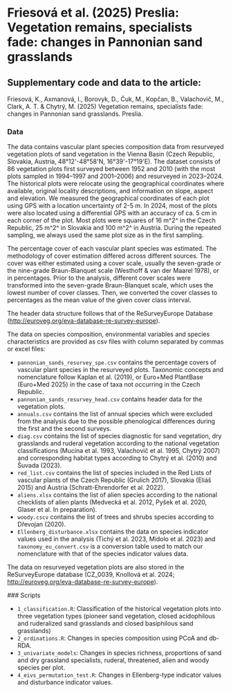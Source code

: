 # Friesová et al. (2025) Preslia: Vegetation remains, specialists fade: changes in Pannonian sand grasslands

## Supplementary code and data to the article:

Friesová, K., Axmanová, I., Borovyk, D., Ćuk, M., Kopčan, B., Valachovič, M., Clark, A. T. & Chytrý, M. (2025) Vegetation remains, specialists fade: changes in Pannonian sand grasslands. Preslia.

### Data

The data contains vascular plant species composition data from resurveyed vegetation plots of sand vegetation in the Vienna Basin (Czech Republic, Slovakia, Austria, 48°12'-48°58'N, 16°39'-17°19'E). The dataset consists of 86 vegetation plots first surveyed between 1952 and 2010 (with the most plots sampled in 1994–1997 and 2001–2006) and resurveyed in 2023–2024. The historical plots were relocate using the geographical coordinates where available, original locality descriptions, and information on slope, aspect and elevation. We measured the geographical coordinates of each plot using GPS with a location uncertainty of 2-5 m. In 2024, most of the plots were also located using a differential GPS with an accuracy of ca. 5 cm in each corner of the plot. Most plots were squares of 16 m^2^ in the Czech Republic, 25 m^2^ in Slovakia and 100 m^2^ in Austria. During the repeated sampling, we always used the same plot size as in the first sampling.

The percentage cover of each vascular plant species was estimated. The methodology of cover estimation differed across different sources. The cover was either estimated using a cover scale, usually the seven-grade or the nine-grade Braun-Blanquet scale (Westhoff & van der Maarel 1978), or in percentages. Prior to the analysis, different cover scales were transformed into the seven-grade Braun-Blanquet scale, which uses the lowest number of cover classes. Then, we converted the cover classes to percentages as the mean value of the given cover class interval.

The header data structure follows that of the ReSurveyEurope Database (<http://euroveg.org/eva-database-re-survey-europe>).

The data on species composition, environmental variables and species characteristics are provided as csv files wiith column separated by commas or excel files:

-   `pannonian_sands_resurvey_spe.csv` contains the percentage covers of vascular plant species in the resurveyed plots. Taxonomic concepts and nomenclature follow Kaplan et al. (2019), or Euro+Med PlantBase (Euro+Med 2025) in the case of taxa not occurring in the Czech Republic.
-   `pannonian_sands_resurvey_head.csv` contains header data for the vegetation plots.
-   `annuals.csv` contains the list of annual species which were excluded from the analysis due to the possible phenological differences during the first and the second surveys.
-   `diag.csv` contains the list of species diagnostic for sand vegetation, dry grasslands and ruderal vegetation according to the national vegetation classifications (Mucina et al. 1993, Valachovič et al. 1995, Chytrý 2007) and corresponding habitat types according to Chytrý et al. (2010) and Šuvada (2023).
-   `red_list.csv` contains the list of species included in the Red Lists of vascular plants of the Czech Republic (Grulich 2017), Slovakia (Eliáš 2015) and Austria (Schratt-Ehrendorfer et al. 2022).
-   `aliens.xlsx` contains the list of alien species according to the national checklists of alien plants (Medvecká et al. 2012, Pyšek et al. 2020, Glaser et al. In preparation).
-   `woody.cscv` contains the list of trees and shrubs species according to Dřevojan (2020).
-   `Ellenberg_disturbance.xlsx` contains the data on species indicator values used in the analysis (Tichý et al. 2023, Midolo et al. 2023) and `taxonomy_eu_convert.csv` is a conversion table used to match our nomenclature with that of the species indicator values data.

The data on resurveyed vegetation plots are also stored in the ReSurveyEurope database (CZ_0039, Knollová et al. 2024; <http://euroveg.org/eva-database-re-survey-europe>).

\### Scripts

-   `1_classification.R`: Classification of the historical vegetation plots into three vegetation types (pioneer sand vegetation, closed acidophilous and ruderalized sand grasslands and closed basiphilous sand grasslands)
-   `2_ordinations.R`: Changes in species composition using PCoA and db-RDA.
-   `3_univariate_models`: Changes in species richness, proportions of sand and dry grassland specialists, ruderal, threatened, alien and woody species per plot.
-   `4_eivs_permutation_test.R`: Changes in Ellenberg-type indicator values and disturbance indicator values.
